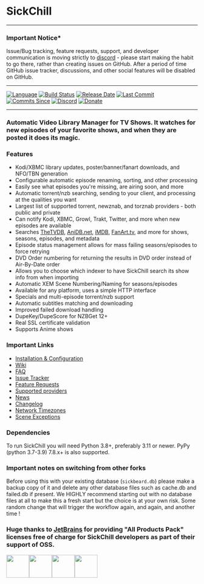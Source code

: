 # SickChill

---

###  Important Notice*
Issue/Bug tracking, feature requests, support, and developer communication is moving strictly to [discord](https://discord.gg/FXre9qkHwE) - please start making the habit to go there, rather than creating issues on GitHub. After a period of time GitHub issue tracker, discussions, and other social features will be disabled on GitHub.

---
[![Language](https://img.shields.io/github/languages/top/sickchill/sickchill?logo=python&style=plastic)](https://python.org)
[![Build Status](https://img.shields.io/github/actions/workflow/status/sickchill/sickchill/pythonpackage.yml?logo=github&style=plastic)](https://github.com/SickChill/SickChill/actions/workflows/pythonpackage.yml?query=branch%3Amaster)
[![Release Date](https://img.shields.io/github/release-date/sickchill/sickchill?logo=github&style=plastic)](https://github.com/SickChill/sickchill/releases)
[![Last Commit](https://img.shields.io/github/last-commit/sickchill/sickchill?logo=github&style=plastic)](https://github.com/SickChill/sickchill/commits/master)
[![Commits Since](https://img.shields.io/github/commits-since/sickchill/sickchill/latest/develop?logo=github&sort=date&style=plastic)](https://github.com/SickChill/sickchill/commits/master)
[![Discord](https://img.shields.io/discord/502612977271439372?label=Discord&logo=discord&style=plastic)](https://discord.gg/FXre9qkHwE)
[![Donate](https://img.shields.io/badge/$_donations-needed-green.svg?style=plastic)](https://github.com/SickChill/SickChill/wiki/Donations)

---

### Automatic Video Library Manager for TV Shows. It watches for new episodes of your favorite shows, and when they are posted it does its magic.

### Features
 - Kodi/XBMC library updates, poster/banner/fanart downloads, and NFO/TBN generation
 - Configurable automatic episode renaming, sorting, and other processing
 - Easily see what episodes you're missing, are airing soon, and more
 - Automatic torrent/nzb searching, sending to your client, and processing at the qualities you want
 - Largest list of supported torrent, newznab, and torznab providers - both public and private
 - Can notify Kodi, XBMC, Growl, Trakt, Twitter, and more when new episodes are available
 - Searches [TheTVDB](https://thetvdb.com), [AniDB.net](https://anidb.net), [iMDB](https://imdb.com), [FanArt.tv](https://fanart.tv), and more for shows, seasons, episodes, and metadata
 - Episode status management allows for mass failing seasons/episodes to force retrying
 - DVD Order numbering for returning the results in DVD order instead of Air-By-Date order
 - Allows you to choose which indexer to have SickChill search its show info from when importing
 - Automatic XEM Scene Numbering/Naming for seasons/episodes
 - Available for any platform, uses a simple HTTP interface
 - Specials and multi-episode torrent/nzb support
 - Automatic subtitles matching and downloading
 - Improved failed download handling
 - DupeKey/DupeScore for NZBGet 12+
 - Real SSL certificate validation
 - Supports Anime shows

### Important Links
* [Installation & Configuration](https://github.com/SickChill/SickChill/wiki/Installation-&-Configuration-Guides)
* [Wiki](https://github.com/SickChill/SickChill/wiki)
* [FAQ](https://github.com/SickChill/SickChill/wiki/FAQ%27s-and-Fixes)
* [Issue Tracker](https://discord.gg/FXre9qkHwE)
* [Feature Requests](https://discord.gg/FXre9qkHwE)
* [Supported providers](https://github.com/SickChill/SickChill/wiki/SickChill-Search-Providers)
* [News](https://github.com/SickChill/sickchill.github.io/blob/master/sickchill-news/news.md)
* [Changelog](https://github.com/SickChill/SickChill/blob/master/CHANGES.md)
* [Network Timezones](https://github.com/SickChill/sickchill.github.io/tree/master/sc_network_timezones)
* [Scene Exceptions](https://github.com/SickChill/sickchill.github.io/tree/master/scene_exceptions)

### Dependencies

To run SickChill you will need Python 3.8+, preferably 3.11 or newer. PyPy (python 3.7-3.9) 7.8.x+ is also supported.

### Important notes on switching from other forks

Before using this with your existing database (`sickbeard.db`) please make a backup copy of it and delete any other database files such as cache.db and failed.db if present.
We HIGHLY recommend starting out with no database files at all to make this a fresh start but the choice is at your own risk.
Some random change that will trigger the workflow again, and again, and another time !

### Huge thanks to [JetBrains](https://jb.gg/OpenSourceSupport) for providing "All Products Pack" licenses free of charge for SickChill developers as part of their support of OSS.
<a href="https://jb.gg/OpenSourceSupport"><img src="https://resources.jetbrains.com/storage/products/company/brand/logos/jb_beam.svg" width="60" height="60"><img src="https://resources.jetbrains.com/storage/products/company/brand/logos/jb_square.svg" width="60" height="60"><img src="https://resources.jetbrains.com/storage/products/company/brand/logos/PyCharm_icon.svg" width="60" height="60"><img src="https://resources.jetbrains.com/storage/products/company/brand/logos/IntelliJ_IDEA_icon.svg" width="60" height="60"></a>
